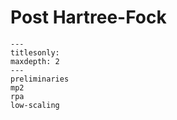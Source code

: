 # Post Hartree-Fock

```{toctree}
---
titlesonly:
maxdepth: 2
---
preliminaries
mp2
rpa
low-scaling
```

